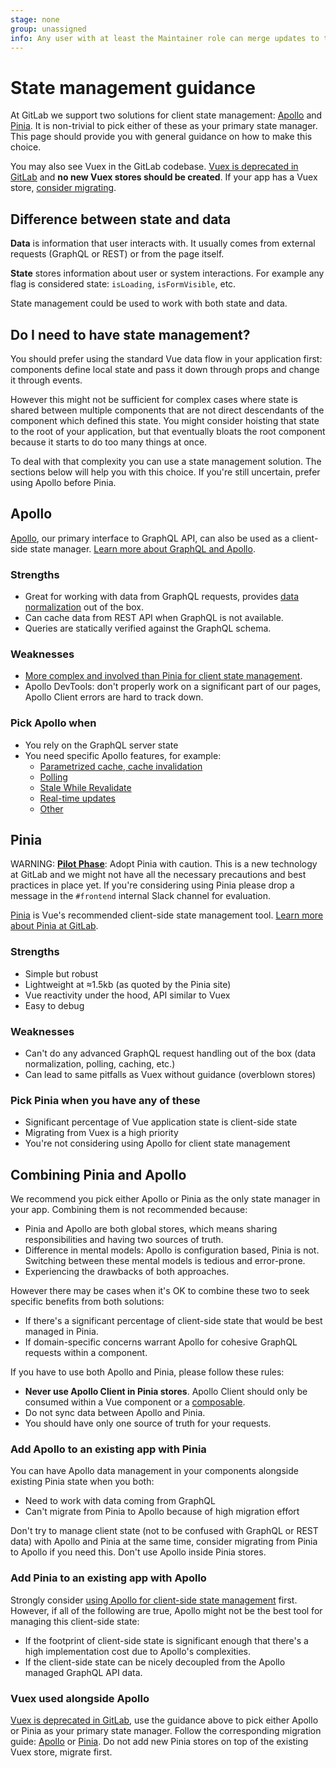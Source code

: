 ```yaml
---
stage: none
group: unassigned
info: Any user with at least the Maintainer role can merge updates to this content. For details, see https://docs.gitlab.com/ee/development/development_processes.html#development-guidelines-review.
---
```


# State management guidance

At GitLab we support two solutions for client state management: [Apollo](https://www.apollographql.com/) and [Pinia](https://pinia.vuejs.org/).
It is non-trivial to pick either of these as your primary state manager.
This page should provide you with general guidance on how to make this choice.

You may also see Vuex in the GitLab codebase. [Vuex is deprecated in GitLab](vuex.md#deprecated) and **no new Vuex stores should be created**.
If your app has a Vuex store, [consider migrating](migrating_from_vuex.md).

## Difference between state and data

**Data** is information that user interacts with.
It usually comes from external requests (GraphQL or REST) or from the page itself.

**State** stores information about user or system interactions.
For example any flag is considered state: `isLoading`, `isFormVisible`, etc.

State management could be used to work with both state and data.

## Do I need to have state management?

You should prefer using the standard Vue data flow in your application first:
components define local state and pass it down through props and change it through events.

However this might not be sufficient for complex cases where state is shared between multiple components
that are not direct descendants of the component which defined this state.
You might consider hoisting that state to the root of your application, but that eventually
bloats the root component because it starts to do too many things at once.

To deal with that complexity you can use a state management solution.
The sections below will help you with this choice.
If you're still uncertain, prefer using Apollo before Pinia.

## Apollo

[Apollo](https://www.apollographql.com/), our primary interface to GraphQL API, can also be used as a client-side state manager.
[Learn more about GraphQL and Apollo](graphql.md).

### Strengths

- Great for working with data from GraphQL requests,
  provides [data normalization](https://www.apollographql.com/docs/react/caching/overview#data-normalization) out of the box.
- Can cache data from REST API when GraphQL is not available.
- Queries are statically verified against the GraphQL schema.

### Weaknesses

- [More complex and involved than Pinia for client state management](https://www.apollographql.com/docs/react/local-state/managing-state-with-field-policies).
- Apollo DevTools: don't properly work on a significant part of our pages, Apollo Client errors are hard to track down.

### Pick Apollo when

- You rely on the GraphQL server state
- You need specific Apollo features, for example:
  - [Parametrized cache, cache invalidation](graphql.md#immutability-and-cache-updates)
  - [Polling](graphql.md#polling-and-performance)
  - [Stale While Revalidate](https://www.apollographql.com/docs/react/caching/advanced-topics#persisting-the-cache)
  - [Real-time updates](graphql.md#subscriptions)
  - [Other](https://www.apollographql.com/docs/react/)

## Pinia

WARNING:
**[Pilot Phase](https://gitlab.com/gitlab-org/gitlab/-/issues/479279)**: Adopt Pinia with caution.
This is a new technology at GitLab and we might not have all the necessary precautions and best practices in place yet.
If you're considering using Pinia please drop a message in the `#frontend` internal Slack channel for evaluation.

[Pinia](https://pinia.vuejs.org/) is Vue's recommended client-side state management tool.
[Learn more about Pinia at GitLab](pinia.md).

### Strengths

- Simple but robust
- Lightweight at ≈1.5kb (as quoted by the Pinia site)
- Vue reactivity under the hood, API similar to Vuex
- Easy to debug

### Weaknesses

- Can't do any advanced GraphQL request handling out of the box (data normalization, polling, caching, etc.)
- Can lead to same pitfalls as Vuex without guidance (overblown stores)

### Pick Pinia when you have any of these

- Significant percentage of Vue application state is client-side state
- Migrating from Vuex is a high priority
- You're not considering using Apollo for client state management

## Combining Pinia and Apollo

We recommend you pick either Apollo or Pinia as the only state manager in your app.
Combining them is not recommended because:

- Pinia and Apollo are both global stores, which means sharing responsibilities and having two sources of truth.
- Difference in mental models: Apollo is configuration based, Pinia is not. Switching between these mental models is tedious and error-prone.
- Experiencing the drawbacks of both approaches.

However there may be cases when it's OK to combine these two to seek specific benefits from both solutions:

- If there's a significant percentage of client-side state that would be best managed in Pinia.
- If domain-specific concerns warrant Apollo for cohesive GraphQL requests within a component.

If you have to use both Apollo and Pinia, please follow these rules:

- **Never use Apollo Client in Pinia stores**. Apollo Client should only be consumed within a Vue component or a [composable](vue.md#composables).
- Do not sync data between Apollo and Pinia.
- You should have only one source of truth for your requests.

### Add Apollo to an existing app with Pinia

You can have Apollo data management in your components alongside existing Pinia state when you both:

- Need to work with data coming from GraphQL
- Can't migrate from Pinia to Apollo because of high migration effort

Don't try to manage client state (not to be confused with GraphQL or REST data) with Apollo and Pinia at the same time,
consider migrating from Pinia to Apollo if you need this.
Don't use Apollo inside Pinia stores.

### Add Pinia to an existing app with Apollo

Strongly consider [using Apollo for client-side state management](graphql.md#local-state-with-apollo) first. However, if all of the
following are true, Apollo might not be the best tool for managing this client-side state:

- If the footprint of client-side state is significant enough that there's a high implementation cost due to Apollo's complexities.
- If the client-side state can be nicely decoupled from the Apollo managed GraphQL API data.

### Vuex used alongside Apollo

[Vuex is deprecated in GitLab](vuex.md#deprecated), use the guidance above to pick either Apollo or Pinia as your primary state manager.
Follow the corresponding migration guide: [Apollo](migrating_from_vuex.md) or [Pinia](pinia.md#migrating-from-vuex).
Do not add new Pinia stores on top of the existing Vuex store, migrate first.

